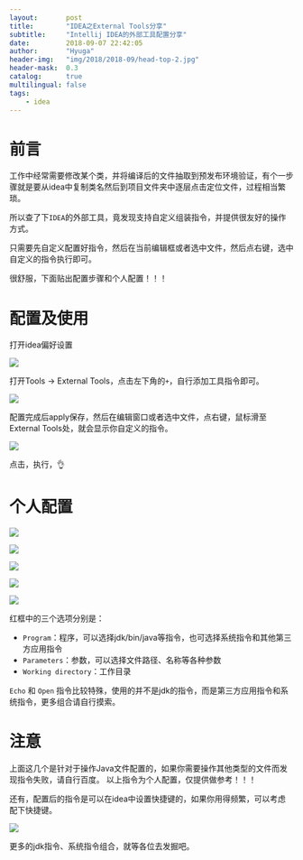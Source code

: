```yaml
---
layout:       post
title:        "IDEA之External Tools分享"
subtitle:     "Intellij IDEA的外部工具配置分享"
date:         2018-09-07 22:42:05
author:       "Hyuga"
header-img:   "img/2018/2018-09/head-top-2.jpg"
header-mask:  0.3
catalog:      true
multilingual: false
tags:
    - idea
---
```


# 前言
工作中经常需要修改某个类，并将编译后的文件抽取到预发布环境验证，有个一步骤就是要从idea中复制类名然后到项目文件夹中逐层点击定位文件，过程相当繁琐。

所以查了下`IDEA`的外部工具，竟发现支持自定义组装指令，并提供很友好的操作方式。

只需要先自定义配置好指令，然后在当前编辑框或者选中文件，然后点右键，选中自定义的指令执行即可。

很舒服，下面贴出配置步骤和个人配置！！！

# 配置及使用
打开idea偏好设置

![](/img/2018/2018-09/external-tools-1.png)

打开Tools -> External Tools，点击左下角的`+`，自行添加工具指令即可。

![](/img/2018/2018-09/external-tools-2.png)

配置完成后apply保存，然后在编辑窗口或者选中文件，点右键，鼠标滑至External Tools处，就会显示你自定义的指令。

![](/img/2018/2018-09/external-tools-3.png)

点击，执行，👌

# 个人配置
![](/img/2018/2018-09/external-tools-4.png)

![](/img/2018/2018-09/external-tools-5.png)

![](/img/2018/2018-09/external-tools-6.png)

![](/img/2018/2018-09/external-tools-7.png)

![](/img/2018/2018-09/external-tools-8.png)

红框中的三个选项分别是：
- `Program`：程序，可以选择jdk/bin/java等指令，也可选择系统指令和其他第三方应用指令
- `Parameters`：参数，可以选择文件路径、名称等各种参数
- `Working directory`：工作目录

`Echo` 和 `Open` 指令比较特殊，使用的并不是jdk的指令，而是第三方应用指令和系统指令，更多组合请自行摸索。

# 注意
上面这几个是针对于操作Java文件配置的，如果你需要操作其他类型的文件而发现指令失败，请自行百度。
以上指令为个人配置，仅提供做参考！！！

还有，配置后的指令是可以在idea中设置快捷键的，如果你用得频繁，可以考虑配下快捷键。

![](/img/2018/2018-09/external-tools-9.png)

更多的jdk指令、系统指令组合，就等各位去发掘吧。
